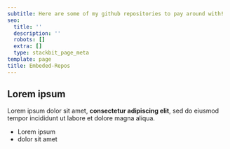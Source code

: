 ```yaml
---
subtitle: Here are some of my github repositories to pay around with!
seo:
  title: ''
  description: ''
  robots: []
  extra: []
  type: stackbit_page_meta
template: page
title: Embeded-Repos
---
```

## Lorem ipsum

Lorem ipsum dolor sit amet, **consectetur adipiscing elit**, sed do eiusmod tempor incididunt ut labore et dolore magna aliqua.

- Lorem ipsum
- dolor sit amet